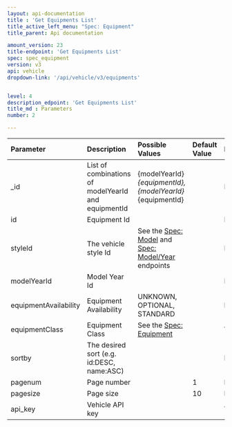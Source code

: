 ```yaml
---
layout: api-documentation
title : 'Get Equipments List'
title_active_left_menu: "Spec: Equipment"
title_parent: Api documentation

amount_version: 23
title-endpoint: 'Get Equipments List'
spec: spec_equipment
version: v3
api: vehicle
dropdown-link: '/api/vehicle/v3/equipments'


level: 4
description_edpoint: 'Get Equipments List'
title_md : Parameters
number: 2

---
```


| Parameter             | Description                                         | Possible Values                                          | Default Value | Required |
|:--------------------- |:--------------------------------------------------- |:-------------------------------------------------------- |:------------- |:---------|
| _id                   | List of combinations of modelYearId and equipmentId | {modelYearId}_{equipmentId}, {modelYearId}_{equipmentId} |               | No       |
| id                    | Equipment Id                                        |                                                          |               | No       |
| styleId               | The vehicle style Id                                | See the [Spec: Model](/api-documentation/vehicle/spec_model/v3/) and [Spec: Model/Year](/api-documentation/vehicle/spec_model_year/v3/) endpoints | | No       |
| modelYearId           | Model Year Id                                       |                                                          |               | No       |
| equipmentAvailability | Equipment Availability                              | UNKNOWN, OPTIONAL, STANDARD                              |               | No       |
| equipmentClass        | Equipment Class                                     | See the [Spec: Equipment](/api-documentation/vehicle/spec_equipment/v3/) | | Yes      |
| sortby                | The desired sort (e.g. id:DESC, name:ASC)           |                                                          |               | No       |
| pagenum               | Page number                                         |                                                          | 1             | No       |
| pagesize              | Page size                                           |                                                          | 10            | No       |
| api_key               | Vehicle API key                                     |                                                          |               | Yes      |
